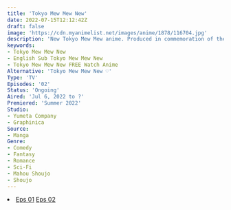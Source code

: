 ```yaml
---
title: 'Tokyo Mew Mew New'
date: 2022-07-15T12:12:42Z
draft: false
image: 'https://cdn.myanimelist.net/images/anime/1878/116704.jpg'
description: 'New Tokyo Mew Mew anime. Produced in commemoration of the 65th anniversary of the first issue of Nakayoshi.'
keywords:
- Tokyo Mew Mew New
- English Sub Tokyo Mew Mew New
- Tokyo Mew Mew New FREE Watch Anime
Alternative: 'Tokyo Mew Mew New ♡'
Type: 'TV'
Episodes: '02'
Status: 'Ongoing'
Aired: 'Jul 6, 2022 to ?'
Premiered: 'Summer 2022'
Studio:
- Yumeta Company
- Graphinica
Source:
- Manga
Genre:
- Comedy
- Fantasy
- Romance
- Sci-Fi
- Mahou Shoujo 
- Shoujo
---
```


<div class="bc-1 d-g p-5">
<li class="d-g gg-5 gtc-e">
  <a id="allvideo" href="#" data-video="//embed.hugonime.repl.co/videokf.php?id=TokyoMewMewNew/Tokyo Mew Mew New - 01" rel=nofollow">Eps 01</a>
  <a id="allvideo" href="#" data-video="//embed.hugonime.repl.co/videokf.php?id=TokyoMewMewNew/Tokyo Mew Mew New - 02" rel=nofollow">Eps 02</a>
</li>
</div>